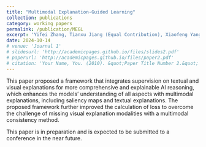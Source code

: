 ```yaml
---
title: "Multimodal Explanation-Guided Learning"
collection: publications
category: working papers
permalink: /publication/MEGL
excerpt: 'Yifei Zhang, Tianxu Jiang (Equal Contribution), Xiaofeng Yang, Liang Zhao'
date: 2024-10-14
# venue: 'Journal 1'
# slidesurl: 'http://academicpages.github.io/files/slides2.pdf'
# paperurl: 'http://academicpages.github.io/files/paper2.pdf'
# citation: 'Your Name, You. (2010). &quot;Paper Title Number 2.&quot; <i>Journal 1</i>. 1(2).'
---
```


This paper proposed a framework that integrates supervision on textual and visual explanations for more comprehensive and explainable AI reasoning, which enhances the models’ understanding of all aspects with multimodal explanations, including saliency maps and textual explanations. The proposed framework further improved the calculation of loss to overcome the challenge of missing visual explanation modalities with a multimodal consistency method.

This paper is in preparation and is expected to be submitted to a conference in the near future.